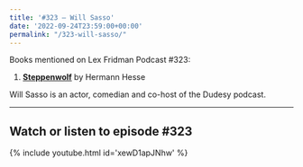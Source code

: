 ```yaml
---
title: '#323 – Will Sasso'
date: '2022-09-24T23:59:00+00:00'
permalink: "/323-will-sasso/"
---
```


Books mentioned on Lex Fridman Podcast #323:

1. <b><a href="https://amzn.to/3GrREgl" target="_blank" rel="sponsored noopener noreferrer">Steppenwolf</a></b> by Hermann Hesse

Will Sasso is an actor, comedian and co-host of the Dudesy podcast.

- - - - - -

## Watch or listen to episode #323

{% include youtube.html id='xewD1apJNhw' %}